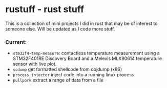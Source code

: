 # rustuff - rust stuff

This is a collection of mini projects I did in rust that may be of interest to someone else. Will be updated as I code more stuff.

### Current:

- `stm32f4-temp-measure`: contactless temperature measurement using a STM32F401RE Discovery Board and a Melexis MLX90614 temperature sensor with live plot.
- `scdump` get formatted shellcode from objdump (x86)
- `process_injector` inject code into a running linux process
- `pullpork` extract a range of data from a file